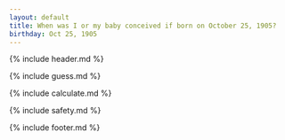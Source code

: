 ```yaml
---
layout: default
title: When was I or my baby conceived if born on October 25, 1905?
birthday: Oct 25, 1905
---
```


{% include header.md %}

{% include guess.md %}

{% include calculate.md %}

{% include safety.md %}

{% include footer.md %}



